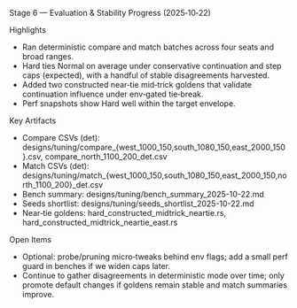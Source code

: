 Stage 6 — Evaluation & Stability Progress (2025‑10‑22)

Highlights
- Ran deterministic compare and match batches across four seats and broad ranges.
- Hard ties Normal on average under conservative continuation and step caps (expected), with a handful of stable disagreements harvested.
- Added two constructed near‑tie mid‑trick goldens that validate continuation influence under env‑gated tie‑break.
- Perf snapshots show Hard well within the target envelope.

Key Artifacts
- Compare CSVs (det): designs/tuning/compare_{west_1000_150,south_1080_150,east_2000_150}.csv, compare_north_1100_200_det.csv
- Match CSVs (det): designs/tuning/match_{west_1000_150,south_1080_150,east_2000_150,north_1100_200}_det.csv
- Bench summary: designs/tuning/bench_summary_2025-10-22.md
- Seeds shortlist: designs/tuning/seeds_shortlist_2025-10-22.md
- Near‑tie goldens: hard_constructed_midtrick_neartie.rs, hard_constructed_midtrick_neartie_east.rs

Open Items
- Optional: probe/pruning micro‑tweaks behind env flags; add a small perf guard in benches if we widen caps later.
- Continue to gather disagreements in deterministic mode over time; only promote default changes if goldens remain stable and match summaries improve.

